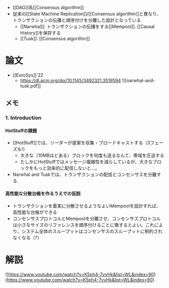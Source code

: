 - [[DAG]]系[[Consensus algorithm]]
- 従来の[[State Machine Replication]]/[[Consensus algorithm]]と異なり、トランザクションの伝播と順序付けを分離した設計となっている
	- [[Narwhal]]: トランザクションの伝播をする[[Mempool]]. [[Causal History]]を保存する
	- [[Tusk]]: [[Consensus algorithm]]

# 論文
- [[EuroSys]]'22
	- https://dl.acm.org/doi/10.1145/3492321.3519594
![[narwhal-and-tusk.pdf]]

## メモ
### 1. Introduction
#### HotStuffの課題
- [[HotStuff]]では、リーダーが提案を収集・ブロードキャストする（3フェーズも!）
	- 大きな（10MBほどある）ブロックを何度も送るなんて、帯域を圧迫する
	- たしかにHotStuffではメッセージ複雑性を減らしているが、大きなブロックをもっと効率的に配信しないと…。
- Narwhal and Tuskでは、トランザクションの配信とコンセンサスを分離する
#### 高性能な分散台帳を作るうえでの仮説
- トランザクションを着実に分散させるようなよいMempoolを設計すれば、高性能な台帳ができる
- コンセンサスプロトコルとMempoolを分離させ、コンセンサスプロトコルは小さなサイズのリファレンスを順序付けることに徹するとよい。これにより、システム全体のスループットはコンセンサスのスループットに制約されなくなる（?）
# 解説
![https://www.youtube.com/watch?v=K5ph4-7vvHk&list=WL&index=90](https://www.youtube.com/watch?v=K5ph4-7vvHk&list=WL&index=90)

